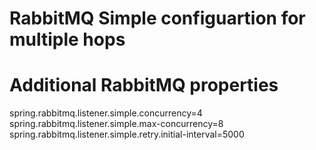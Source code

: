 
# RabbitMQ Simple configuartion for multiple hops



# Additional RabbitMQ properties
spring.rabbitmq.listener.simple.concurrency=4
spring.rabbitmq.listener.simple.max-concurrency=8
spring.rabbitmq.listener.simple.retry.initial-interval=5000

